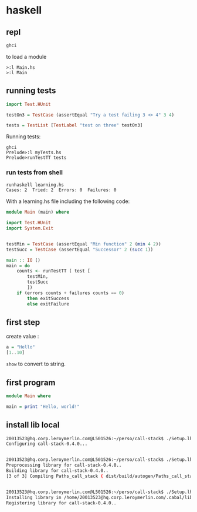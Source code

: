 # haskell

## repl

```bash
ghci
```

to load a module 

```
>:l Main.hs
>:l Main
```

## running tests

```haskell
import Test.HUnit

testOn3 = TestCase (assertEqual "Try a test failing 3 <> 4" 3 4)

tests = TestList [TestLabel "test on three" testOn3]
```

Running tests:

```
ghci
Prelude>:l myTests.hs
Prelude>runTestTT tests
```

### run tests from shell


```bash
runhaskell learning.hs
Cases: 2  Tried: 2  Errors: 0  Failures: 0
```

With a learning.hs file including the following code:

```haskell
module Main (main) where

import Test.HUnit
import System.Exit


testMin = TestCase (assertEqual "Min function" 2 (min 4 2))
testSucc = TestCase (assertEqual "Successor" 2 (succ 1))

main :: IO ()
main = do
    counts <- runTestTT ( test [
        testMin,
        testSucc
        ])
    if (errors counts + failures counts == 0)
        then exitSuccess
        else exitFailure
```


## first step

create value :

```haskell
a = "Hello"
[1..10]
```

`show` to convert to string.



## first program

```haskell
module Main where

main = print "Hello, world!"

```

## install lib local

```bash
20013523@hq.corp.leroymerlin.com@L501526:~/perso/call-stack$ ./Setup.lhs configure --user
Configuring call-stack-0.4.0...


20013523@hq.corp.leroymerlin.com@L501526:~/perso/call-stack$ ./Setup.lhs build
Preprocessing library for call-stack-0.4.0..
Building library for call-stack-0.4.0..
[3 of 3] Compiling Paths_call_stack ( dist/build/autogen/Paths_call_stack.hs, dist/build/Paths_call_stack.o, dist/build/Paths_call_stack.dyn_o )


20013523@hq.corp.leroymerlin.com@L501526:~/perso/call-stack$ ./Setup.lhs install --user
Installing library in /home/20013523@hq.corp.leroymerlin.com/.cabal/lib/x86_64-linux-ghc-8.10.7/call-stack-0.4.0-FmELR2iAK4CCMyR5yqUtbg
Registering library for call-stack-0.4.0..
```
